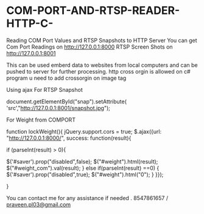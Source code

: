 # COM-PORT-AND-RTSP-READER-HTTP-C-
Reading COM Port Values and RTSP Snapshots to HTTP Server
You can get 
Com Port Readings on http://127.0.0.1:8000
RTSP Screen Shots on http://127.0.0.1:8001

This can be used emberd data to websites from local computers and can be pushed to server for further processing.
http cross orgin is allowed on c# program 
u need to add crossorgin on image tag 

Using ajax 
For RTSP Snapshot


document.getElementById("snap").setAttribute(
        'src',"http://127.0.0.1:8001/snapshot.jpg");
        
        
 For Weight from COMPORT   
 
 
 function lockWeight(){
         jQuery.support.cors = true;
          $.ajax({url: "http://127.0.0.1:8000/", success:   function(result){

if (parseInt(result) > 0){
      
  $('#saver').prop("disabled",false);
             $("#weight").html(result);
     $("#weight_com").val(result);
}
              else if(parseInt(result) ==0)
                  {
                  $('#saver').prop("disabled",true);
             $("#weight").html("0");
              }
  }});

}

You can contact me for any assistance if needed . 8547861657 / praveen.pl03@gmail.com
